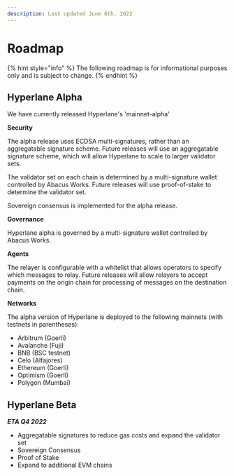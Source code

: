 ```yaml
---
description: Last updated June 6th, 2022
---
```


# Roadmap

{% hint style="info" %}
The following roadmap is for informational purposes only and is subject to change.
{% endhint %}

## Hyperlane Alpha

We have currently released Hyperlane's 'mainnet-alpha'

**Security**

The alpha release uses ECDSA multi-signatures, rather than an aggregatable signature scheme. Future releases will use an aggregatable signature scheme, which will allow Hyperlane to scale to larger validator sets.

The validator set on each chain is determined by a multi-signature wallet controlled by Abacus Works. Future releases will use proof-of-stake to determine the validator set.

Sovereign consensus is implemented for the alpha release.

**Governance**

Hyperlane alpha is governed by a multi-signature wallet controlled by Abacus Works.

**Agents**

The relayer is configurable with a whitelist that allows operators to specify which messages to relay. Future releases will allow relayers to accept payments on the origin chain for processing of messages on the destination chain.

**Networks**

The alpha version of Hyperlane is deployed to the following mainnets (with testnets in parentheses):

* Arbitrum (Goerli)
* Avalanche (Fuji)
* BNB (BSC testnet)
* Celo (Alfajores)
* Ethereum (Goerli)
* Optimism (Goerli)
* Polygon (Mumbai)

## Hyperlane Beta

_**ETA Q4 2022**_

* Aggregatable signatures to reduce gas costs and expand the validator set
* Sovereign Consensus
* Proof of Stake
* Expand to additional EVM chains


